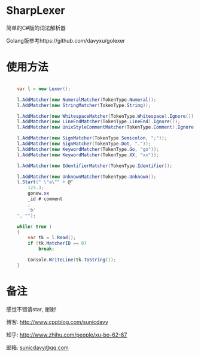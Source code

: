 # SharpLexer
简单的C#版的词法解析器

Golang版参考https://github.com/davyxu/golexer
# 使用方法

```csharp

    var l = new Lexer();

    l.AddMatcher(new NumeralMatcher(TokenType.Numeral));
    l.AddMatcher(new StringMatcher(TokenType.String));

    l.AddMatcher(new WhitespaceMatcher(TokenType.Whitespace).Ignore());
    l.AddMatcher(new LineEndMatcher(TokenType.LineEnd).Ignore());
    l.AddMatcher(new UnixStyleCommentMatcher(TokenType.Comment).Ignore());

    l.AddMatcher(new SignMatcher(TokenType.Semicolon, ";"));
    l.AddMatcher(new SignMatcher(TokenType.Dot, "."));
    l.AddMatcher(new KeywordMatcher(TokenType.Go, "go"));
    l.AddMatcher(new KeywordMatcher(TokenType.XX, "xx"));

    l.AddMatcher(new IdentifierMatcher(TokenType.Identifier));

    l.AddMatcher(new UnknownMatcher(TokenType.Unknown));
    l.Start(" \"a\"" + @"
	    123.3;
	    gonew.xx
	    _id # comment
	    ;
	    'b'
    ", "");

    while( true )
    {
        var tk = l.Read();
        if (tk.MatcherID == 0)
            break;

        Console.WriteLine(tk.ToString());
    }

```

# 备注

感觉不错请star, 谢谢!

博客: http://www.cppblog.com/sunicdavy

知乎: http://www.zhihu.com/people/xu-bo-62-87

邮箱: sunicdavy@qq.com